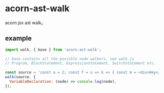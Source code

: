 # acorn-ast-walk

acorn jsx ast walk。


## example

```javascript
import walk, { base } from 'acorn-ast-walk';
 
// base contains all the possible node walkers, see walk.js 
// Program, BlockStatement, ExpressionStatement, SwitchStatement etc. 
 
const source = 'const a = 2; const f = u => k => { const m = <div>Hey</div>; return m; }';
walk(source, {
  VariableDeclaration: (node) => console.log(node),
});
```